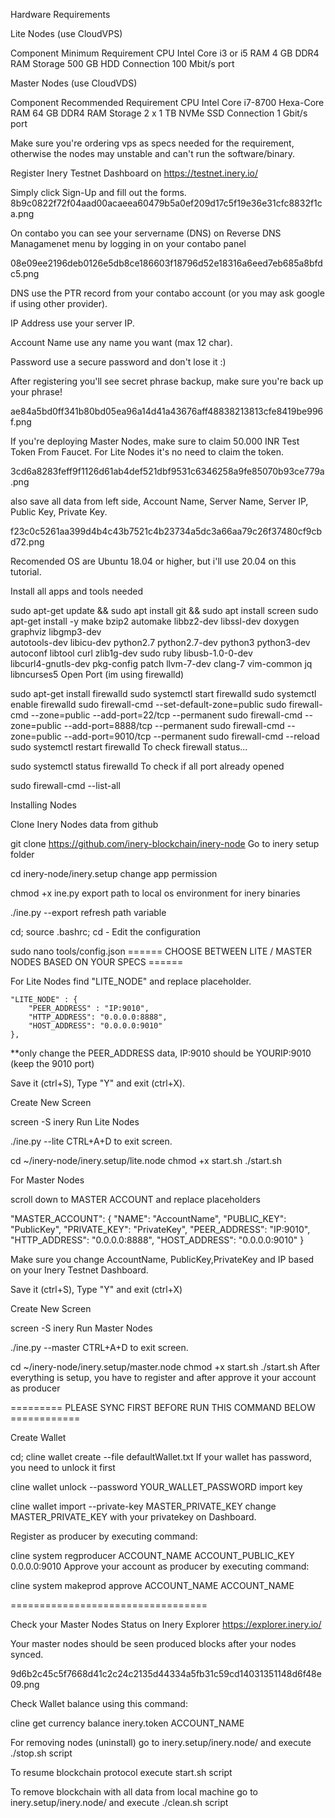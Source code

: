 Hardware Requirements

Lite Nodes (use CloudVPS)

Component Minimum Requirement CPU Intel Core i3 or i5 RAM 4 GB DDR4 RAM Storage 500 GB HDD Connection 100 Mbit/s port

 

Master Nodes (use CloudVDS)

Component Recommended Requirement CPU Intel Core i7-8700 Hexa-Core RAM 64 GB DDR4 RAM Storage 2 x 1 TB NVMe SSD Connection 1 Gbit/s port

 

Make sure you're ordering vps as specs needed for the requirement, otherwise the nodes may unstable and can't run the software/binary.

Register Inery Testnet Dashboard on https://testnet.inery.io/

Simply click Sign-Up and fill out the forms.
8b9c0822f72f04aad00acaeea60479b5a0ef209d17c5f19e36e31cfc8832f1ca.png

On contabo you can see your servername (DNS) on Reverse DNS Managamenet menu by logging in on your contabo panel

08e09ee2196deb0126e5db8ce186603f18796d52e18316a6eed7eb685a8bfdc5.png

DNS use the PTR record from your contabo account (or you may ask google if using other provider).

IP Address use your server IP.

Account Name use any name you want (max 12 char).

Password use a secure password and don't lose it :)

After registering you'll see secret phrase backup, make sure you're back up your phrase!

ae84a5bd0ff341b80bd05ea96a14d41a43676aff48838213813cfe8419be996f.png

 

If you're deploying Master Nodes, make sure to claim 50.000 INR Test Token From Faucet. For Lite Nodes it's no need to claim the token.

3cd6a8283feff9f1126d61ab4def521dbf9531c6346258a9fe85070b93ce779a.png

also save all data from left side, Account Name, Server Name, Server IP, Public Key, Private Key.

f23c0c5261aa399d4b4c43b7521c4b23734a5dc3a66aa79c26f37480cf9cbd72.png

 

Recomended OS are Ubuntu 18.04 or higher, but i'll use 20.04 on this tutorial.

Install all apps and tools needed

sudo apt-get update && sudo apt install git && sudo apt install screen
sudo apt-get install -y make bzip2 automake libbz2-dev libssl-dev doxygen graphviz libgmp3-dev \
autotools-dev libicu-dev python2.7 python2.7-dev python3 python3-dev \
autoconf libtool curl zlib1g-dev sudo ruby libusb-1.0-0-dev \
libcurl4-gnutls-dev pkg-config patch llvm-7-dev clang-7 vim-common jq libncurses5
Open Port (im using firewalld)

sudo apt-get install firewalld
sudo systemctl start firewalld
sudo systemctl enable firewalld
sudo firewall-cmd --set-default-zone=public
sudo firewall-cmd --zone=public --add-port=22/tcp --permanent
sudo firewall-cmd --zone=public --add-port=8888/tcp --permanent
sudo firewall-cmd --zone=public --add-port=9010/tcp --permanent
sudo firewall-cmd --reload
sudo systemctl restart firewalld
To check firewall status...

sudo systemctl status firewalld
To check if all port already opened

sudo firewall-cmd --list-all
 

Installing Nodes

Clone Inery Nodes data from github

git clone https://github.com/inery-blockchain/inery-node
Go to inery setup folder

cd inery-node/inery.setup
change app permission

chmod +x ine.py
export path to local os environment for inery binaries

./ine.py --export
refresh path variable

cd; source .bashrc; cd -
Edit the configuration

sudo nano tools/config.json
======  CHOOSE BETWEEN LITE / MASTER NODES BASED ON YOUR SPECS  ======

For Lite Nodes
find "LITE_NODE" and replace placeholder.

    "LITE_NODE" : {
        "PEER_ADDRESS" : "IP:9010",
        "HTTP_ADDRESS": "0.0.0.0:8888",
        "HOST_ADDRESS": "0.0.0.0:9010"
    },
**only change the PEER_ADDRESS data, IP:9010 should be YOURIP:9010 (keep the 9010 port)

Save it (ctrl+S), Type "Y" and exit (ctrl+X).

Create New Screen

screen -S inery
Run Lite Nodes

 ./ine.py --lite
CTRL+A+D to exit screen.

 

cd ~/inery-node/inery.setup/lite.node
chmod +x start.sh
./start.sh
 

For Master Nodes

scroll down to MASTER ACCOUNT and replace placeholders

"MASTER_ACCOUNT":
{
    "NAME": "AccountName",
    "PUBLIC_KEY": "PublicKey",
    "PRIVATE_KEY": "PrivateKey",
    "PEER_ADDRESS": "IP:9010",
    "HTTP_ADDRESS": "0.0.0.0:8888",
    "HOST_ADDRESS": "0.0.0.0:9010"
}
 

Make sure you change AccountName, PublicKey,PrivateKey and IP based on your Inery Testnet Dashboard.

Save it (ctrl+S), Type "Y" and exit (ctrl+X)

Create New Screen

screen -S inery
Run Master Nodes

./ine.py --master
CTRL+A+D to exit screen.

cd ~/inery-node/inery.setup/master.node
chmod +x start.sh
./start.sh
After everything is setup, you have to register and after approve it your account as producer

========= PLEASE SYNC FIRST BEFORE RUN THIS COMMAND BELOW ============

 

Create Wallet

cd;  cline wallet create --file defaultWallet.txt
If your wallet has password, you need to unlock it first

cline wallet unlock --password YOUR_WALLET_PASSWORD
import key 

cline wallet import --private-key MASTER_PRIVATE_KEY
change MASTER_PRIVATE_KEY with your privatekey on Dashboard.

Register as producer by executing command:

 

cline system regproducer ACCOUNT_NAME ACCOUNT_PUBLIC_KEY 0.0.0.0:9010
Approve your account as producer by executing command:

 

cline system makeprod approve ACCOUNT_NAME ACCOUNT_NAME
 

==================================

Check your Master Nodes Status on Inery Explorer https://explorer.inery.io/

Your master nodes should be seen produced blocks after your nodes synced.

9d6b2c45c5f7668d41c2c24c2135d44334a5fb31c59cd14031351148d6f48e09.png

Check Wallet balance using this command:

cline get currency balance inery.token ACCOUNT_NAME
 

For removing nodes (uninstall) go to inery.setup/inery.node/ and execute ./stop.sh script

To resume blockchain protocol execute start.sh script

To remove blockchain with all data from local machine go to inery.setup/inery.node/ and execute ./clean.sh script
